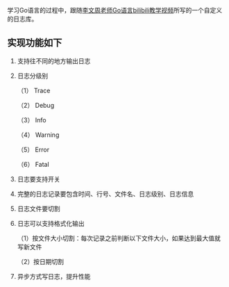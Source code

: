 学习Go语言的过程中，跟随[李文周老师Go语言bilibili教学视频](https://www.bilibili.com/video/BV16E411H7og)所写的一个自定义的日志库。

## 实现功能如下

1. 支持往不同的地方输出日志

2. 日志分级别

   （1） Trace

   （2） Debug

   （3） Info

   （4） Warning

   （5） Error

   （6） Fatal

3. 日志要支持开关

4. 完整的日志记录要包含时间、行号、文件名、日志级别、日志信息

5. 日志文件要切割

6. 日志可以支持格式化输出

   （1）按文件大小切割：每次记录之前判断以下文件大小，如果达到最大值就写新文件

   （2）按日期切割

7. 异步方式写日志，提升性能

